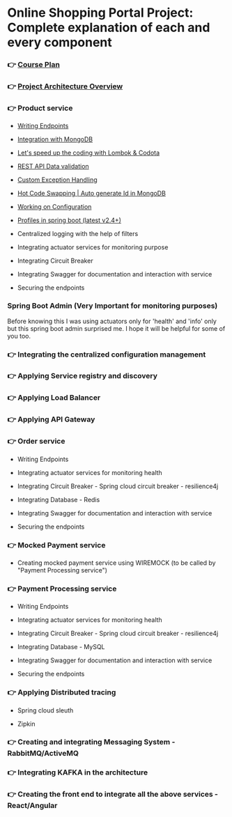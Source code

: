 # Online Shopping Portal Project: Complete explanation of each and every component

### 👉 [Course Plan](https://youtu.be/Uw8Qicia3H0)

### 👉 [Project Architecture Overview](https://youtu.be/nG_zzfubezA)

### 👉 Product service

* [Writing Endpoints](https://youtu.be/BcwWyQlZNB8)

* [Integration with MongoDB](https://youtu.be/o9GjYJHlUx4)

* [Let's speed up the coding with Lombok & Codota](https://youtu.be/ZVJ7dLBu3GM)

* [REST API Data validation](https://youtu.be/_RiyhX3wyvc)

* [Custom Exception Handling](https://youtu.be/qg8Zc8aJJso)

* [Hot Code Swapping | Auto generate Id in MongoDB](https://youtu.be/OtOW0rrq5cg)

* [Working on Configuration](https://youtu.be/E8AHrK-5ZSw)

* [Profiles in spring boot (latest v2.4+)](https://youtu.be/mnIzMZ9YSfE)

* Centralized logging with the help of filters

* Integrating actuator services for monitoring purpose

* Integrating Circuit Breaker

* Integrating Swagger for documentation and interaction with service

* Securing the endpoints 

### Spring Boot Admin (Very Important for monitoring purposes)

Before knowing this I was using actuators only for 'health' and 'info' only but this spring boot admin surprised me. I hope it will be helpful for some of you too.

### 👉 Integrating the centralized configuration management

### 👉 Applying Service registry and discovery

### 👉 Applying Load Balancer

### 👉 Applying API Gateway

### 👉 Order service

* Writing Endpoints

* Integrating actuator services for monitoring health

* Integrating Circuit Breaker - Spring cloud circuit breaker - resilience4j

* Integrating Database - Redis

* Integrating Swagger for documentation and interaction with service

* Securing the endpoints 

### 👉 Mocked Payment service

* Creating mocked payment service using WIREMOCK (to be called by "Payment Processing service")

### 👉 Payment Processing service

* Writing Endpoints

* Integrating actuator services for monitoring health

* Integrating Circuit Breaker - Spring cloud circuit breaker - resilience4j

* Integrating Database - MySQL

* Integrating Swagger for documentation and interaction with service

* Securing the endpoints 

### 👉 Applying Distributed tracing

* Spring cloud sleuth

* Zipkin

### 👉 Creating and integrating Messaging System - RabbitMQ/ActiveMQ

### 👉 Integrating KAFKA in the architecture

### 👉 Creating the front end to integrate all the above services - React/Angular



